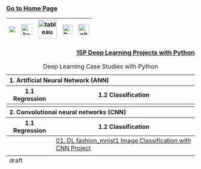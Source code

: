 ### [Go to Home Page](https://github.com/celik-muhammed)

<div align="center">
  
| [![](https://img.shields.io/badge/linkedin-%230077B5.svg?&style=for-the-badge&logo=linkedin&logoColor=white)][Linkedin] | [<img src="https://www.kaggle.com/static/images/site-logo.svg" alt="kaggle" height="28.5"/>][kaggle] | [<img src="https://www.tableau.com/sites/default/files/2021-05/tableau_rgb_500x104.png" alt="tableau" height="50"/>][tableau] | [<picture><source media="(prefers-color-scheme: dark)" srcset="https://theme.zdassets.com/theme_assets/224203/4a55138e21ad44a9c72c8295181c79fe938a2ae6.svg" alt="kaggle" height="26"><img alt="Dark" src="https://cdn-static-1.medium.com/sites/medium.com/about/images/Medium-Logo-Black-RGB-1.svg" alt="kaggle" height="26"></picture>][medium] | [<img src="https://user-images.githubusercontent.com/94930605/160260064-ff3aa908-cbfd-4350-ab28-a26a0b7a1819.png" alt="github_pages" height="28.5"/>][github_pages] |
|:-:|:-:|:-:|:-:|:-:|
<!-- CHANGE-05 .../myname/ myname yerine profil user name yaz -->
[Linkedin]: https://www.linkedin.com/in/çelik-muhammed/ "LinkedIn"
[kaggle]: https://www.kaggle.com/clkmuhammed "Kaggle Page"
[tableau]: https://public.tableau.com/app/profile/celikmuhammed "Tableau Page"
[medium]: https://celik-muhammed.medium.com/ "Medium Page"
[github_pages]: https://celik-muhammed.github.io/ "GitHub Pages"
</div>

  
<h3 align='right'>
  
[15P Deep Learning Projects with Python](https://github.com/celik-muhammed/15P-Deep-Learning-Projects-with-Python/blob/master/README.md)
</h3>

  

<table align="center">
    <caption><div align='center'>Deep Learning Case Studies with Python</div></caption>
<thead align='left'><tr><th colspan=2>1. Artificial Neural Network (ANN)</th></tr></thead>
<thead><tr><th>1.1 Regression</th><th>1.2 Classification</th></tr></thead>
<tbody>
  <tr>
    <td><a href="#"></a></td>
    <td><a href="#"></a></td>
  </tr>
</tbody>
<thead align='left'><tr><th colspan=2>2. Convolutional neural networks (CNN)</th></tr></thead>
<thead><tr><th>1.1 Regression</th><th>1.2 Classification</th></tr></thead>
<tbody>
  <tr>
    <td><a href="#"></a></td>
    <td><a href="https://github.com/celik-muhammed/DL-fashion_mnist1-Image-Classification-with-CNN-Project/blob/master/README.md">01. DL fashion_mnist1 Image Classification with CNN Project</a></td>
  </tr>
  <tr>
    <td><a href="#"></a></td>
  </tr>
</tbody>
  
<tfoot>
  <tr><td>draft</td></tr>
</tfoot>
</table>

<div align="center">
  <img src="https://machinelearningmastery.com/wp-content/uploads/2020/12/How-to-Choose-an-Output-Layer-Activation-Function.png" alt="" ></div>
